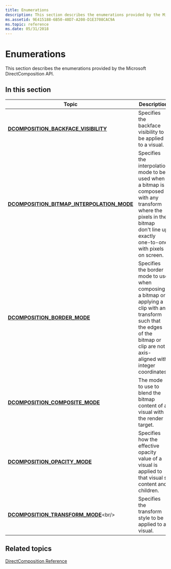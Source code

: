 ```yaml
---
title: Enumerations
description: This section describes the enumerations provided by the Microsoft DirectComposition \ 32;API.
ms.assetid: 9E415188-6B50-40D7-A208-D1E3708CAC9A
ms.topic: reference
ms.date: 05/31/2018
---
```


# Enumerations

This section describes the enumerations provided by the Microsoft DirectComposition API.

## In this section



| Topic                                                                                                  | Description                                                                                                                                                                                         |
|--------------------------------------------------------------------------------------------------------|-----------------------------------------------------------------------------------------------------------------------------------------------------------------------------------------------------|
| [**DCOMPOSITION\_BACKFACE\_VISIBILITY**](/windows/desktop/api/DcompTypes/ne-dcomptypes-dcomposition_backface_visibility)<br/>              | Specifies the backface visibility to be applied to a visual. <br/>                                                                                                                            |
| [**DCOMPOSITION\_BITMAP\_INTERPOLATION\_MODE**](/windows/desktop/api/DcompTypes/ne-dcomptypes-dcomposition_bitmap_interpolation_mode)<br/> | Specifies the interpolation mode to be used when a bitmap is composed with any transform where the pixels in the bitmap don't line up exactly one-to-one with pixels on screen. <br/>         |
| [**DCOMPOSITION\_BORDER\_MODE**](/windows/desktop/api/DcompTypes/ne-dcomptypes-dcomposition_border_mode)<br/>                              | Specifies the border mode to use when composing a bitmap or applying a clip with any transform such that the edges of the bitmap or clip are not axis-aligned with integer coordinates. <br/> |
| [**DCOMPOSITION\_COMPOSITE\_MODE**](/windows/desktop/api/DcompTypes/ne-dcomptypes-dcomposition_composite_mode)<br/>                        | The mode to use to blend the bitmap content of a visual with the render target.<br/>                                                                                                          |
| [**DCOMPOSITION\_OPACITY\_MODE**](/windows/desktop/api/dcomptypes/ne-dcomptypes-dcomposition_opacity_mode)<br/>                            | Specifies how the effective opacity value of a visual is applied to that visual s content and children.<br/>                                                                                  |
| [**DCOMPOSITION\_TRANSFORM\_MODE**](https://msdn.microsoft.com/en-us/library/Dn904487(v=VS.85).aspx)<br/>                        | Specifies the transform style to be applied to a visual. <br/>                                                                                                                                |



 

## Related topics

<dl> <dt>

[DirectComposition Reference](reference.md)
</dt> </dl>

 

 





